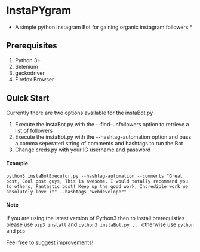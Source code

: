 # InstaPYgram

* A simple python instagram Bot for gaining organic instagram followers *

## Prerequisites

1) Python 3+
2) Selenium
3) geckodriver
4) Firefox Browser

## Quick Start

Currently there are two options available for the instaBot.py

1) Execute the instaBot.py with the --find-unfollowers option to retrieve a list of followers
2) Execute the instaBot.py with the --hashtag-automation option and pass a comma seperated string of comments and hashtags to run the Bot
3) Change creds.py with your IG username and password

#### Example
```
python3 instaBotExecutor.py --hashtag-automation --comments "Great post, Cool post guys, This is awesome. I would totally recommend you to others, Fantastic post! Keep up the good work, Incredible work we absolutely love it" --hashtags "webdeveloper"
```

#### Note

If you are using the latest version of Python3 then to install prerequisties please use `pip3 install` and `python3 instaBot.py ...` otherwise use `python` and `pip`

Feel free to suggest improvements!